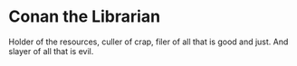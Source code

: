 # Conan the Librarian

Holder of the resources, culler of crap, filer of all that is good and just. And slayer of all that is evil.



